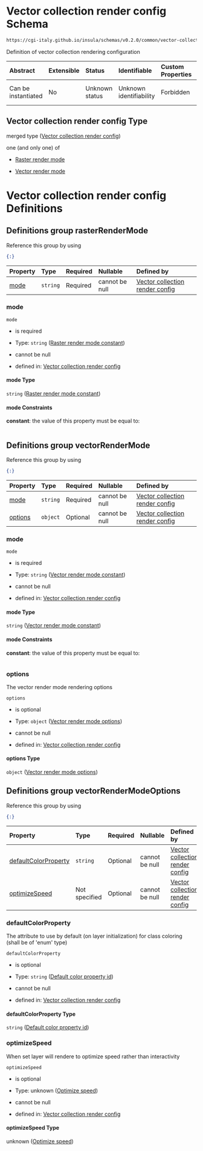 # Vector collection render config Schema

```txt
https://cgi-italy.github.io/insula/schemas/v0.2.0/common/vector-collection-render-config.schema.json
```

Definition of vector collection rendering configuration

| Abstract            | Extensible | Status         | Identifiable            | Custom Properties | Additional Properties | Access Restrictions | Defined In                                                                                                                       |
| :------------------ | :--------- | :------------- | :---------------------- | :---------------- | :-------------------- | :------------------ | :------------------------------------------------------------------------------------------------------------------------------- |
| Can be instantiated | No         | Unknown status | Unknown identifiability | Forbidden         | Allowed               | none                | [vector-collection-render-config.schema.json](schemas/common/vector-collection-render-config.schema.json) |

## Vector collection render config Type

merged type ([Vector collection render config](vector-collection-render-config.md))

one (and only one) of

* [Raster render mode](vector-collection-render-config-defs-raster-render-mode.md)

* [Vector render mode](vector-collection-render-config-defs-vector-render-mode.md)

# Vector collection render config Definitions

## Definitions group rasterRenderMode

Reference this group by using

```json
{:}
```

| Property      | Type     | Required | Nullable       | Defined by                                                                                                                                                                                                                                                                          |
| :------------ | :------- | :------- | :------------- | :---------------------------------------------------------------------------------------------------------------------------------------------------------------------------------------------------------------------------------------------------------------------------------- |
| [mode](#mode) | `string` | Required | cannot be null | [Vector collection render config](vector-collection-render-config-defs-raster-render-mode-properties-raster-render-mode-constant.md) |

### mode



`mode`

* is required

* Type: `string` ([Raster render mode constant](vector-collection-render-config-defs-raster-render-mode-properties-raster-render-mode-constant.md))

* cannot be null

* defined in: [Vector collection render config](vector-collection-render-config-defs-raster-render-mode-properties-raster-render-mode-constant.md)

#### mode Type

`string` ([Raster render mode constant](vector-collection-render-config-defs-raster-render-mode-properties-raster-render-mode-constant.md))

#### mode Constraints

**constant**: the value of this property must be equal to:

```json
```

## Definitions group vectorRenderMode

Reference this group by using

```json
{:}
```

| Property            | Type     | Required | Nullable       | Defined by                                                                                                                                                                                                                                                                          |
| :------------------ | :------- | :------- | :------------- | :---------------------------------------------------------------------------------------------------------------------------------------------------------------------------------------------------------------------------------------------------------------------------------- |
| [mode](#mode-1)     | `string` | Required | cannot be null | [Vector collection render config](vector-collection-render-config-defs-vector-render-mode-properties-vector-render-mode-constant.md) |
| [options](#options) | `object` | Optional | cannot be null | [Vector collection render config](vector-collection-render-config-defs-vector-render-mode-options.md)                             |

### mode



`mode`

* is required

* Type: `string` ([Vector render mode constant](vector-collection-render-config-defs-vector-render-mode-properties-vector-render-mode-constant.md))

* cannot be null

* defined in: [Vector collection render config](vector-collection-render-config-defs-vector-render-mode-properties-vector-render-mode-constant.md)

#### mode Type

`string` ([Vector render mode constant](vector-collection-render-config-defs-vector-render-mode-properties-vector-render-mode-constant.md))

#### mode Constraints

**constant**: the value of this property must be equal to:

```json
```

### options

The vector render mode rendering options

`options`

* is optional

* Type: `object` ([Vector render mode options](vector-collection-render-config-defs-vector-render-mode-options.md))

* cannot be null

* defined in: [Vector collection render config](vector-collection-render-config-defs-vector-render-mode-options.md)

#### options Type

`object` ([Vector render mode options](vector-collection-render-config-defs-vector-render-mode-options.md))

## Definitions group vectorRenderModeOptions

Reference this group by using

```json
{:}
```

| Property                                      | Type          | Required | Nullable       | Defined by                                                                                                                                                                                                                                                                                                       |
| :-------------------------------------------- | :------------ | :------- | :------------- | :--------------------------------------------------------------------------------------------------------------------------------------------------------------------------------------------------------------------------------------------------------------------------------------------------------------- |
| [defaultColorProperty](#defaultcolorproperty) | `string`      | Optional | cannot be null | [Vector collection render config](vector-collection-render-config-defs-vector-render-mode-options-properties-default-color-property-id.md) |
| [optimizeSpeed](#optimizespeed)               | Not specified | Optional | cannot be null | [Vector collection render config](vector-collection-render-config-defs-vector-render-mode-options-properties-optimize-speed.md)                   |

### defaultColorProperty

The attribute to use by default (on layer initialization) for class coloring (shall be of 'enum' type)

`defaultColorProperty`

* is optional

* Type: `string` ([Default color property id](vector-collection-render-config-defs-vector-render-mode-options-properties-default-color-property-id.md))

* cannot be null

* defined in: [Vector collection render config](vector-collection-render-config-defs-vector-render-mode-options-properties-default-color-property-id.md)

#### defaultColorProperty Type

`string` ([Default color property id](vector-collection-render-config-defs-vector-render-mode-options-properties-default-color-property-id.md))

### optimizeSpeed

When set layer will rendere to optimize speed rather than interactivity

`optimizeSpeed`

* is optional

* Type: unknown ([Optimize speed](vector-collection-render-config-defs-vector-render-mode-options-properties-optimize-speed.md))

* cannot be null

* defined in: [Vector collection render config](vector-collection-render-config-defs-vector-render-mode-options-properties-optimize-speed.md)

#### optimizeSpeed Type

unknown ([Optimize speed](vector-collection-render-config-defs-vector-render-mode-options-properties-optimize-speed.md))
